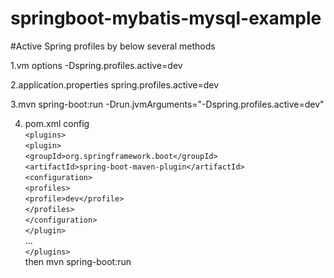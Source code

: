 # springboot-mybatis-mysql-example

#Active Spring profiles by below several methods

1.vm options -Dspring.profiles.active=dev <br/>

2.application.properties spring.profiles.active=dev <br/>

3.mvn spring-boot:run -Drun.jvmArguments="-Dspring.profiles.active=dev" <br/>

4. pom.xml config <br/>
`<plugins>` <br/>
    `<plugin>`<br/>
        `<groupId>org.springframework.boot</groupId>`<br/>
        `<artifactId>spring-boot-maven-plugin</artifactId>`<br/>
        `<configuration>`<br/>
            `<profiles>`<br/>
                `<profile>dev</profile>`<br/>
            `</profiles>`<br/>
        `</configuration>`<br/>
    `</plugin>`<br/>
    ...<br/>
`</plugins>`<br/>
then mvn spring-boot:run
